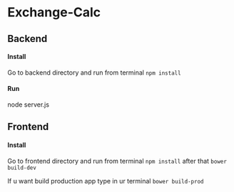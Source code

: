 # Exchange-Calc

## Backend 
#### Install
Go to backend directory and run from terminal `npm install`

#### Run
node server.js

## Frontend
#### Install 
Go to frontend directory and run from terminal `npm install` after that  `bower build-dev`

If u want build production app type in ur terminal `bower build-prod`

